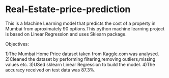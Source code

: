 # Real-Estate-price-prediction
This is a Machine Learning model that predicts the cost of a property in Mumbai from aproximately 90 options.This python machine learning project is based on Linear Regression and uses Sklearn package.

Objectives:

1)The Mumbai Home Price dataset taken from Kaggle.com was analysed.
2)Cleaned the dataset by performing filtering,removing outliers,missing values etc.
3)USed sklearn Linear Regression to build the model.
4)The accuracy received on test data was 87.3%.
